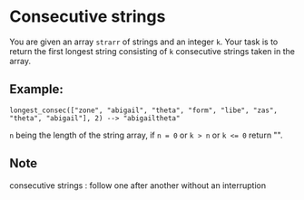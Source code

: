 # Consecutive strings

You are given an array `strarr` of strings and an integer `k`. Your task is to return the first longest string consisting of `k` consecutive strings taken in the array.

## Example:

    longest_consec(["zone", "abigail", "theta", "form", "libe", "zas", "theta", "abigail"], 2) --> "abigailtheta"

`n` being the length of the string array, if `n = 0` or `k > n` or `k <= 0` return "".

## Note

consecutive strings : follow one after another without an interruption
